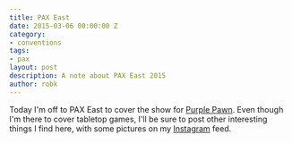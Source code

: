 ```yaml
---
title: PAX East
date: 2015-03-06 00:00:00 Z
category:
- conventions
tags:
- pax
layout: post
description: A note about PAX East 2015
author: robk
---
```


Today I'm off to PAX East to cover the show for [Purple Pawn](http://purplepawn.com). Even though I'm there to cover tabletop games, I'll be sure to post other interesting things I find here, with some pictures on my [Instagram](https://instagram.com/r_kalajian/) feed.
